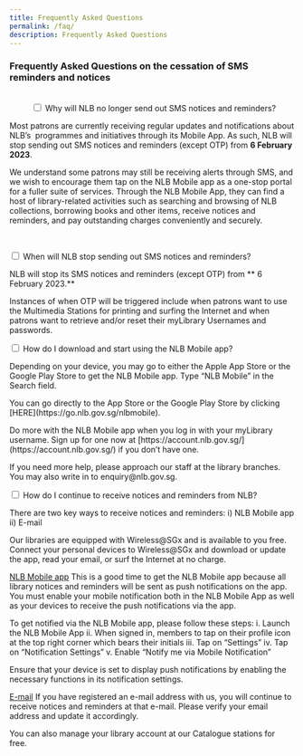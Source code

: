 ```yaml
---
title: Frequently Asked Questions
permalink: /faq/
description: Frequently Asked Questions
---
```

<h3>Frequently Asked Questions on the cessation of SMS reminders and notices</h3><br>

<div class="new-accordion">          
<input type="checkbox" id="acc1">
        <label for="acc1">Why will NLB no longer send out SMS notices and reminders? </label>
        <div class="new-accordion-content">
        <p>        <!-- /\* Font Definitions \*/ @font-face {font-family:"Cambria Math"; panose-1:2 4 5 3 5 4 6 3 2 4; mso-font-charset:1; mso-generic-font-family:roman; mso-font-pitch:variable; mso-font-signature:0 0 0 0 0 0;} @font-face {font-family:Calibri; panose-1:2 15 5 2 2 2 4 3 2 4; mso-font-charset:0; mso-generic-font-family:swiss; mso-font-pitch:variable; mso-font-signature:-469750017 -1073732485 9 0 511 0;} /\* Style Definitions \*/ p.MsoNormal, li.MsoNormal, div.MsoNormal {mso-style-unhide:no; mso-style-qformat:yes; mso-style-parent:""; margin-top:0cm; margin-right:0cm; margin-bottom:8.0pt; margin-left:0cm; line-height:107%; mso-pagination:widow-orphan; font-size:11.0pt; font-family:"Calibri",sans-serif; mso-ascii-font-family:Calibri; mso-ascii-theme-font:minor-latin; mso-fareast-font-family:Calibri; mso-fareast-theme-font:minor-latin; mso-hansi-font-family:Calibri; mso-hansi-theme-font:minor-latin; mso-bidi-font-family:"Times New Roman"; mso-bidi-theme-font:minor-bidi; mso-fareast-language:EN-US;} .MsoChpDefault {mso-style-type:export-only; mso-default-props:yes; font-family:"Calibri",sans-serif; mso-ascii-font-family:Calibri; mso-ascii-theme-font:minor-latin; mso-fareast-font-family:Calibri; mso-fareast-theme-font:minor-latin; mso-hansi-font-family:Calibri; mso-hansi-theme-font:minor-latin; mso-bidi-font-family:"Times New Roman"; mso-bidi-theme-font:minor-bidi; mso-fareast-language:EN-US;} .MsoPapDefault {mso-style-type:export-only; margin-bottom:8.0pt; line-height:107%;} @page WordSection1 {size:612.0pt 792.0pt; margin:72.0pt 72.0pt 72.0pt 72.0pt; mso-header-margin:36.0pt; mso-footer-margin:36.0pt; mso-paper-source:0;} div.WordSection1 {page:WordSection1;} -->

Most patrons are currently receiving regular updates and notifications about NLB’s  programmes and initiatives through its Mobile App. As such, NLB will stop sending out SMS notices and reminders (except OTP) from **6 February 2023**.

We understand some patrons may still be receiving alerts through SMS, and we wish to encourage them tap on the NLB Mobile app as a one-stop portal for a fuller suite of services. Through the NLB Mobile App, they can find a host of library-related activities such as searching and browsing of NLB collections, borrowing books and other items, receive notices and reminders, and pay outstanding charges conveniently and securely.</p>
        </div>


<input type="checkbox" id="acc2">
        <label for="acc2">When will NLB stop sending out SMS notices and reminders?</label>
        <div class="new-accordion-content">
        <p>NLB will stop its SMS notices and reminders (except OTP) from ** 6 February 2023.**</p><p> Instances of when OTP will be triggered include when patrons want to use the Multimedia Stations for printing and surfing the Internet and when patrons want to retrieve and/or reset their myLibrary Usernames and passwords.</p>
        </div>

<div class="new-accordion">          
<input type="checkbox" id="acc3">
		<label for="acc3">How do I download and start using the NLB Mobile app?</label>
		<div class="new-accordion-content">
        <p>Depending on your device, you may go to either the Apple App Store or the Google Play Store to get the NLB Mobile app. Type “NLB Mobile” in the Search field.</p>
<p>You can go directly to the App Store or the Google Play Store by clicking [HERE](https://go.nlb.gov.sg/nlbmobile).</p><p>Do more with the NLB Mobile app when you log in with your myLibrary username. Sign up for one now at [https://account.nlb.gov.sg/](https://account.nlb.gov.sg/) if you don’t have one.</p>
<p>If you need more help, please approach our staff at the library branches. You may also write in to enquiry@nlb.gov.sg. </p>
        </div>

<div class="new-accordion">          
<input type="checkbox" id="acc4">
		<label for="acc4">How do I continue to receive notices and reminders from NLB? </label>
		<div class="new-accordion-content">
        <p>There are two key ways to receive notices and reminders:
i)	NLB Mobile app
ii)	E-mail 
</p>
<p>Our libraries are equipped with Wireless@SGx and is available to you free. Connect your personal devices to Wireless@SGx and download or update the app, read your email, or surf the Internet at no charge. </p>
			<p><u>NLB Mobile app</u>
This is a good time to get the NLB Mobile app because all library notices and reminders will be sent as push notifications on the app. You must enable your mobile notification both in the NLB Mobile App as well as your devices to receive the push notifications via the app.
</p> <p>To get notified via the NLB Mobile app, please follow these steps:
i.	Launch the NLB Mobile App
ii.	When signed in, members to tap on their profile icon at the top right corner which bears their initials
iii.	Tap on “Settings”
iv.	Tap on “Notification Settings”
			v.	Enable “Notify me via Mobile Notification”</p><p>Ensure that your device is set to display push notifications by enabling the necessary functions in its notification settings.</p> <p><u>E-mail</u>
If you have registered an e-mail address with us, you will continue to receive notices and reminders at that e-mail. Please verify your email address and update it accordingly. </p><p>You can also manage your library account at our Catalogue stations for free.</p>
        </div>